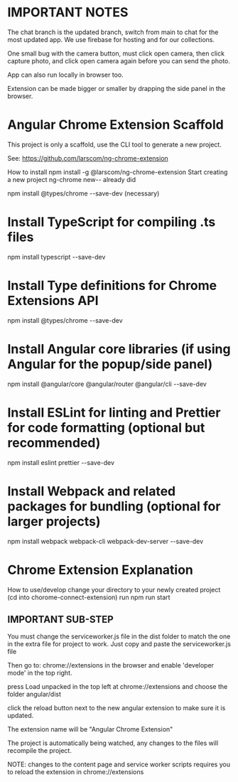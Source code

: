 # IMPORTANT NOTES
The chat branch is the updated branch, switch from main to chat for the most updated app. We use firebase for hosting and for our collections.

One small bug with the camera button, must click open camera, then click capture photo, and click open camera again before you can send the photo.

App can also run locally in browser too.

Extension can be made bigger or smaller by drapping the side panel in the browser.


# Angular Chrome Extension Scaffold

This project is only a scaffold, use the CLI tool to generate a new project.

See: https://github.com/larscom/ng-chrome-extension


How to install
npm install -g @larscom/ng-chrome-extension
Start creating a new project
ng-chrome new-- already did 


npm install @types/chrome --save-dev (necessary)

# Install TypeScript for compiling .ts files
npm install typescript --save-dev

# Install Type definitions for Chrome Extensions API
npm install @types/chrome --save-dev

# Install Angular core libraries (if using Angular for the popup/side panel)
npm install @angular/core @angular/router @angular/cli --save-dev

# Install ESLint for linting and Prettier for code formatting (optional but recommended)
npm install eslint prettier --save-dev

# Install Webpack and related packages for bundling (optional for larger projects)
npm install webpack webpack-cli webpack-dev-server --save-dev


# Chrome Extension Explanation
How to use/develop
change your directory to your newly created project (cd into chorome-connect-extension)
run npm run start

## IMPORTANT SUB-STEP
You must change the serviceworker.js file in the dist folder to match the one in the extra file for project to work. Just copy and paste the serviceworker.js file

Then go to: chrome://extensions in the browser and enable 'developer mode' in the top right.

press Load unpacked in the top left at chrome://extensions and choose the folder angular/dist

click the reload button next to the new angular extension to make sure it is updated.

The extension name will be "Angular Chrome Extension"

The project is automatically being watched, any changes to the files will recompile the project.

NOTE: changes to the content page and service worker scripts requires you to reload the extension in chrome://extensions


